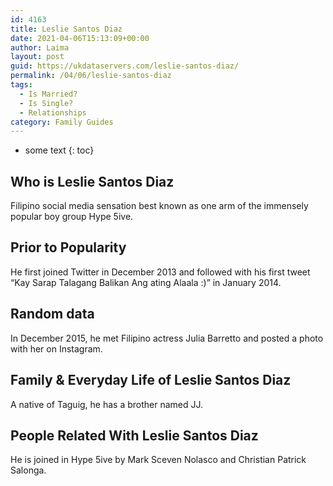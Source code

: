 ```yaml
---
id: 4163
title: Leslie Santos Diaz
date: 2021-04-06T15:13:09+00:00
author: Laima
layout: post
guid: https://ukdataservers.com/leslie-santos-diaz/
permalink: /04/06/leslie-santos-diaz
tags:
  - Is Married?
  - Is Single?
  - Relationships
category: Family Guides
---
```


* some text
{: toc}


## Who is Leslie Santos Diaz
                  
                  
                  
Filipino social media sensation best known as one arm of the immensely popular boy group Hype 5ive. 
                  
              
            
              
            
                
                
                
## Prior to Popularity
                  
                  
                  
He first joined Twitter in December 2013 and followed with his first tweet &#8220;Kay Sarap Talagang Balikan Ang ating Alaala :)&#8221; in January 2014.
                  
              
            
              
            
                
                
                
## Random data
                  
                  
                  
In December 2015, he met Filipino actress Julia Barretto and posted a photo with her on Instagram.
                  
              
            
              
            
                
                
                
## Family & Everyday Life of Leslie Santos Diaz
                  
                  
                  
A native of Taguig, he has a brother named JJ.
                  
              
            
              
            
                
                
                
## People Related With Leslie Santos Diaz
                  
                  
                  
He is joined in Hype 5ive by Mark Sceven Nolasco and Christian Patrick Salonga.
                  
              
            
              
            
                
              
            
              
              
            
            
              
            
          
          
          